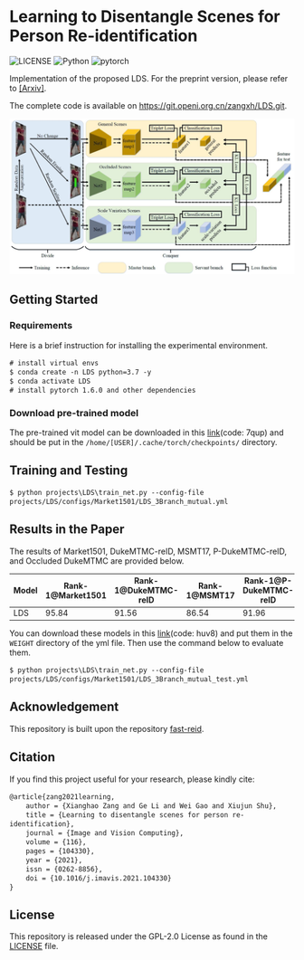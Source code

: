 # Learning to Disentangle Scenes for Person Re-identification
![LICENSE](https://img.shields.io/badge/license-GPL%202.0-green) ![Python](https://img.shields.io/badge/python-3.7-blue.svg) ![pytorch](https://img.shields.io/badge/pytorch-1.6.0-orange) 

Implementation of the proposed LDS. For the preprint version, please refer to [[Arxiv]](https://arxiv.org/pdf/2111.05476.pdf).

The complete code is available on https://git.openi.org.cn/zangxh/LDS.git.

![framework](./framework.jpg)


## Getting Started
### Requirements
Here is a brief instruction for installing the experimental environment.
```
# install virtual envs
$ conda create -n LDS python=3.7 -y
$ conda activate LDS
# install pytorch 1.6.0 and other dependencies
```

### Download pre-trained model
The pre-trained vit model can be downloaded in this [link](https://pan.baidu.com/s/1xxIYNMRK7KNVThBxydTwJA)(code: 7qup) and should be put in the `/home/[USER]/.cache/torch/checkpoints/` directory.

## Training and Testing
```
$ python projects\LDS\train_net.py --config-file projects/LDS/configs/Market1501/LDS_3Branch_mutual.yml
```


## Results in the Paper
The results of Market1501, DukeMTMC-reID, MSMT17, P-DukeMTMC-reID, and Occluded DukeMTMC are provided below. 

| Model | Rank-1@Market1501 | Rank-1@DukeMTMC-reID | Rank-1@MSMT17 |Rank-1@P-DukeMTMC-reID |Rank-1@Occluded DukeMTMC |
| --- | --- | --- | --- | --- | --- |
| LDS | 95.84 | 91.56 | 86.54 | 91.96 | 64.39 |

You can download these models in this [link](https://pan.baidu.com/s/1_v_rR_8bqgruuuRS-H5XBQ)(code: huv8) and put them in the `WEIGHT` directory of the yml file. Then use the command below to evaluate them.
 ```
$ python projects\LDS\train_net.py --config-file projects/LDS/configs/Market1501/LDS_3Branch_mutual_test.yml
```


## Acknowledgement

This repository is built upon the repository [fast-reid](https://github.com/JDAI-CV/fast-reid).

## Citation
If you find this project useful for your research, please kindly cite:

```
@article{zang2021learning,
	author = {Xianghao Zang and Ge Li and Wei Gao and Xiujun Shu},
	title = {Learning to disentangle scenes for person re-identification},
	journal = {Image and Vision Computing},
	volume = {116},
	pages = {104330},
	year = {2021},
	issn = {0262-8856},
	doi = {10.1016/j.imavis.2021.104330}
}
```

## License
This repository is released under the GPL-2.0 License as found in the [LICENSE](LICENSE) file.
